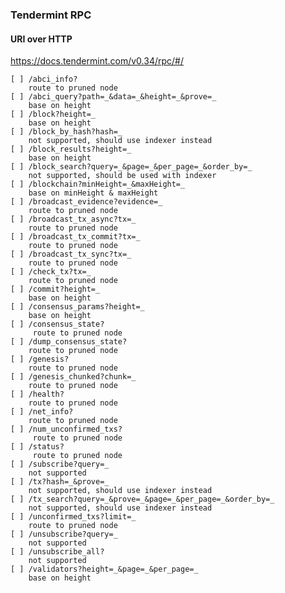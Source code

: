 ### Tendermint RPC

#### URI over HTTP

https://docs.tendermint.com/v0.34/rpc/#/


    [ ] /abci_info?
        route to pruned node
    [ ] /abci_query?path=_&data=_&height=_&prove=_
        base on height
    [ ] /block?height=_
        base on height
    [ ] /block_by_hash?hash=_
        not supported, should use indexer instead
    [ ] /block_results?height=_
        base on height
    [ ] /block_search?query=_&page=_&per_page=_&order_by=_
        not supported, should be used with indexer
    [ ] /blockchain?minHeight=_&maxHeight=_
        base on minHeight & maxHeight
    [ ] /broadcast_evidence?evidence=_
        route to pruned node
    [ ] /broadcast_tx_async?tx=_
        route to pruned node
    [ ] /broadcast_tx_commit?tx=_
        route to pruned node
    [ ] /broadcast_tx_sync?tx=_
        route to pruned node
    [ ] /check_tx?tx=_
        route to pruned node
    [ ] /commit?height=_
        base on height
    [ ] /consensus_params?height=_
        base on height
    [ ] /consensus_state?
         route to pruned node
    [ ] /dump_consensus_state?
        route to pruned node
    [ ] /genesis?
        route to pruned node
    [ ] /genesis_chunked?chunk=_
        route to pruned node
    [ ] /health?
        route to pruned node
    [ ] /net_info?
        route to pruned node
    [ ] /num_unconfirmed_txs?
         route to pruned node
    [ ] /status?
         route to pruned node
    [ ] /subscribe?query=_
        not supported
    [ ] /tx?hash=_&prove=_
        not supported, should use indexer instead
    [ ] /tx_search?query=_&prove=_&page=_&per_page=_&order_by=_
        not supported, should use indexer instead
    [ ] /unconfirmed_txs?limit=_
        route to pruned node
    [ ] /unsubscribe?query=_
        not supported
    [ ] /unsubscribe_all?
        not supported
    [ ] /validators?height=_&page=_&per_page=_
        base on height


